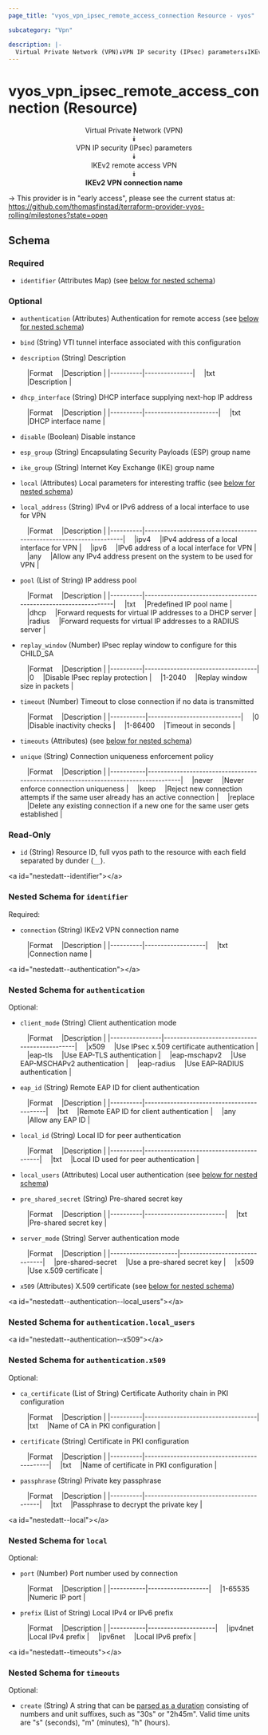 ```yaml
---
page_title: "vyos_vpn_ipsec_remote_access_connection Resource - vyos"

subcategory: "Vpn"

description: |- 
  Virtual Private Network (VPN)⯯VPN IP security (IPsec) parameters⯯IKEv2 remote access VPN⯯IKEv2 VPN connection name
---
```


# vyos_vpn_ipsec_remote_access_connection (Resource)
<center>

Virtual Private Network (VPN)  
⯯  
VPN IP security (IPsec) parameters  
⯯  
IKEv2 remote access VPN  
⯯  
**IKEv2 VPN connection name**


</center>

-> This provider is in "early access", please see the current status at: https://github.com/thomasfinstad/terraform-provider-vyos-rolling/milestones?state=open

## Schema

### Required

- `identifier` (Attributes Map) (see [below for nested schema](#nestedatt--identifier))

### Optional

- `authentication` (Attributes) Authentication for remote access (see [below for nested schema](#nestedatt--authentication))
- `bind` (String) VTI tunnel interface associated with this configuration
- `description` (String) Description

    &emsp;|Format  &emsp;|Description  |
    |----------|---------------|
    &emsp;|txt     &emsp;|Description  |
- `dhcp_interface` (String) DHCP interface supplying next-hop IP address

    &emsp;|Format  &emsp;|Description          |
    |----------|-----------------------|
    &emsp;|txt     &emsp;|DHCP interface name  |
- `disable` (Boolean) Disable instance
- `esp_group` (String) Encapsulating Security Payloads (ESP) group name
- `ike_group` (String) Internet Key Exchange (IKE) group name
- `local` (Attributes) Local parameters for interesting traffic (see [below for nested schema](#nestedatt--local))
- `local_address` (String) IPv4 or IPv6 address of a local interface to use for VPN

    &emsp;|Format  &emsp;|Description                                                      |
    |----------|-------------------------------------------------------------------|
    &emsp;|ipv4    &emsp;|IPv4 address of a local interface for VPN                        |
    &emsp;|ipv6    &emsp;|IPv6 address of a local interface for VPN                        |
    &emsp;|any     &emsp;|Allow any IPv4 address present on the system to be used for VPN  |
- `pool` (List of String) IP address pool

    &emsp;|Format  &emsp;|Description                                                   |
    |----------|----------------------------------------------------------------|
    &emsp;|txt     &emsp;|Predefined IP pool name                                       |
    &emsp;|dhcp    &emsp;|Forward requests for virtual IP addresses to a DHCP server    |
    &emsp;|radius  &emsp;|Forward requests for virtual IP addresses to a RADIUS server  |
- `replay_window` (Number) IPsec replay window to configure for this CHILD_SA

    &emsp;|Format  &emsp;|Description                      |
    |----------|-----------------------------------|
    &emsp;|0       &emsp;|Disable IPsec replay protection  |
    &emsp;|1-2040  &emsp;|Replay window size in packets    |
- `timeout` (Number) Timeout to close connection if no data is transmitted

    &emsp;|Format   &emsp;|Description                |
    |-----------|-----------------------------|
    &emsp;|0        &emsp;|Disable inactivity checks  |
    &emsp;|1-86400  &emsp;|Timeout in seconds         |
- `timeouts` (Attributes) (see [below for nested schema](#nestedatt--timeouts))
- `unique` (String) Connection uniqueness enforcement policy

    &emsp;|Format   &emsp;|Description                                                                       |
    |-----------|------------------------------------------------------------------------------------|
    &emsp;|never    &emsp;|Never enforce connection uniqueness                                               |
    &emsp;|keep     &emsp;|Reject new connection attempts if the same user already has an active connection  |
    &emsp;|replace  &emsp;|Delete any existing connection if a new one for the same user gets established    |

### Read-Only

- `id` (String) Resource ID, full vyos path to the resource with each field separated by dunder (`__`).

&lt;a id=&#34;nestedatt--identifier&#34;&gt;&lt;/a&gt;
### Nested Schema for `identifier`

Required:

- `connection` (String) IKEv2 VPN connection name

    &emsp;|Format  &emsp;|Description      |
    |----------|-------------------|
    &emsp;|txt     &emsp;|Connection name  |


&lt;a id=&#34;nestedatt--authentication&#34;&gt;&lt;/a&gt;
### Nested Schema for `authentication`

Optional:

- `client_mode` (String) Client authentication mode

    &emsp;|Format        &emsp;|Description                                 |
    |----------------|----------------------------------------------|
    &emsp;|x509          &emsp;|Use IPsec x.509 certificate authentication  |
    &emsp;|eap-tls       &emsp;|Use EAP-TLS authentication                  |
    &emsp;|eap-mschapv2  &emsp;|Use EAP-MSCHAPv2 authentication             |
    &emsp;|eap-radius    &emsp;|Use EAP-RADIUS authentication               |
- `eap_id` (String) Remote EAP ID for client authentication

    &emsp;|Format  &emsp;|Description                              |
    |----------|-------------------------------------------|
    &emsp;|txt     &emsp;|Remote EAP ID for client authentication  |
    &emsp;|any     &emsp;|Allow any EAP ID                         |
- `local_id` (String) Local ID for peer authentication

    &emsp;|Format  &emsp;|Description                            |
    |----------|-----------------------------------------|
    &emsp;|txt     &emsp;|Local ID used for peer authentication  |
- `local_users` (Attributes) Local user authentication (see [below for nested schema](#nestedatt--authentication--local_users))
- `pre_shared_secret` (String) Pre-shared secret key

    &emsp;|Format  &emsp;|Description            |
    |----------|-------------------------|
    &emsp;|txt     &emsp;|Pre-shared secret key  |
- `server_mode` (String) Server authentication mode

    &emsp;|Format             &emsp;|Description                  |
    |---------------------|-------------------------------|
    &emsp;|pre-shared-secret  &emsp;|Use a pre-shared secret key  |
    &emsp;|x509               &emsp;|Use x.509 certificate        |
- `x509` (Attributes) X.509 certificate (see [below for nested schema](#nestedatt--authentication--x509))

&lt;a id=&#34;nestedatt--authentication--local_users&#34;&gt;&lt;/a&gt;
### Nested Schema for `authentication.local_users`


&lt;a id=&#34;nestedatt--authentication--x509&#34;&gt;&lt;/a&gt;
### Nested Schema for `authentication.x509`

Optional:

- `ca_certificate` (List of String) Certificate Authority chain in PKI configuration

    &emsp;|Format  &emsp;|Description                      |
    |----------|-----------------------------------|
    &emsp;|txt     &emsp;|Name of CA in PKI configuration  |
- `certificate` (String) Certificate in PKI configuration

    &emsp;|Format  &emsp;|Description                               |
    |----------|--------------------------------------------|
    &emsp;|txt     &emsp;|Name of certificate in PKI configuration  |
- `passphrase` (String) Private key passphrase

    &emsp;|Format  &emsp;|Description                            |
    |----------|-----------------------------------------|
    &emsp;|txt     &emsp;|Passphrase to decrypt the private key  |



&lt;a id=&#34;nestedatt--local&#34;&gt;&lt;/a&gt;
### Nested Schema for `local`

Optional:

- `port` (Number) Port number used by connection

    &emsp;|Format   &emsp;|Description      |
    |-----------|-------------------|
    &emsp;|1-65535  &emsp;|Numeric IP port  |
- `prefix` (List of String) Local IPv4 or IPv6 prefix

    &emsp;|Format   &emsp;|Description        |
    |-----------|---------------------|
    &emsp;|ipv4net  &emsp;|Local IPv4 prefix  |
    &emsp;|ipv6net  &emsp;|Local IPv6 prefix  |


&lt;a id=&#34;nestedatt--timeouts&#34;&gt;&lt;/a&gt;
### Nested Schema for `timeouts`

Optional:

- `create` (String) A string that can be [parsed as a duration](https://pkg.go.dev/time#ParseDuration) consisting of numbers and unit suffixes, such as &#34;30s&#34; or &#34;2h45m&#34;. Valid time units are &#34;s&#34; (seconds), &#34;m&#34; (minutes), &#34;h&#34; (hours).  
